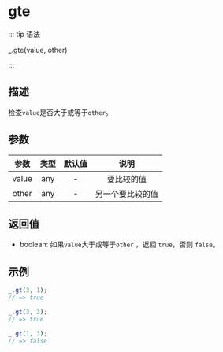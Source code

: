 # gte

::: tip 语法

_.gte(value, other)

:::

## 描述

检查`value`是否大于或等于`other`。

## 参数

|  参数  | 类型  | 默认值 |       说明       |
| :----: | :---: | :----: | :--------------: |
| value  |  any  |   -    |    要比较的值    |
| other |  any  |   -    | 另一个要比较的值 |

## 返回值

+ boolean: 如果`value`大于或等于`other` ，返回 `true`，否则 `false`。

## 示例

```js
_.gt(3, 1);
// => true

_.gt(3, 3);
// => true

_.gt(1, 3);
// => false

```
